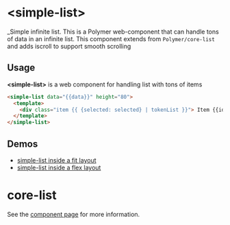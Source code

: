 # &lt;simple-list&gt;

_Simple infinite list. This is a Polymer web-component that can handle tons of data in an infinite list. This component extends from `Polymer/core-list` and adds iscroll to support smooth scrolling

## Usage

**&lt;simple-list&gt;** is a web component for handling list with tons of items

```html
<simple-list data="{{data}}" height="80">
  <template>
    <div class="item {{ {selected: selected} | tokenList }}"> Item {{id}} <br /> <p><i>{{description}}</i></p> </div>
  </template>
</simple-list>
```

## Demos

* [simple-list inside a fit layout](debianw.github.io/simple-list/demo/fit-list.html)
* [simple-list inside a flex layout](http://debianw.github.io/simple-list/demo/flex-list.html)

core-list
============

See the [component page](http://polymer-project.org/docs/elements/core-elements.html#core-list) for more information.
